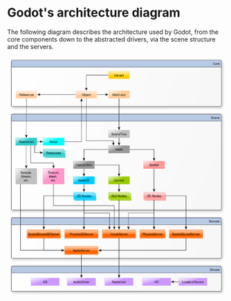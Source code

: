 # Godot's architecture diagram

The following diagram describes the architecture used by Godot, from the
core components down to the abstracted drivers, via the scene structure
and the servers.

![image](img/architecture_diagram.jpg)
